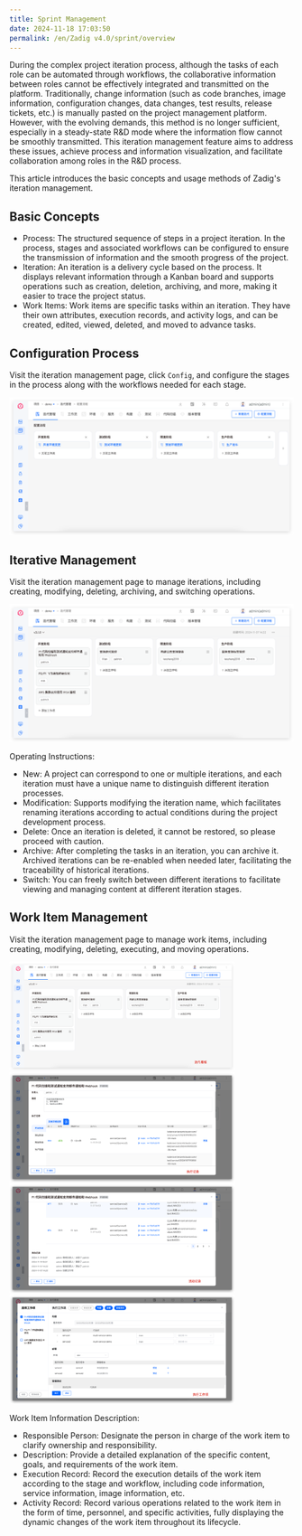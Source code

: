 ```yaml
---
title: Sprint Management
date: 2024-11-18 17:03:50
permalink: /en/Zadig v4.0/sprint/overview
---
```


During the complex project iteration process, although the tasks of each role can be automated through workflows, the collaborative information between roles cannot be effectively integrated and transmitted on the platform. Traditionally, change information (such as code branches, image information, configuration changes, data changes, test results, release tickets, etc.) is manually pasted on the project management platform. However, with the evolving demands, this method is no longer sufficient, especially in a steady-state R&D mode where the information flow cannot be smoothly transmitted. This iteration management feature aims to address these issues, achieve process and information visualization, and facilitate collaboration among roles in the R&D process.

This article introduces the basic concepts and usage methods of Zadig's iteration management.

## Basic Concepts

- Process: The structured sequence of steps in a project iteration. In the process, stages and associated workflows can be configured to ensure the transmission of information and the smooth progress of the project.
- Iteration: An iteration is a delivery cycle based on the process. It displays relevant information through a Kanban board and supports operations such as creation, deletion, archiving, and more, making it easier to trace the project status.
- Work Items: Work items are specific tasks within an iteration. They have their own attributes, execution records, and activity logs, and can be created, edited, viewed, deleted, and moved to advance tasks.

## Configuration Process

Visit the iteration management page, click `Config`, and configure the stages in the process along with the workflows needed for each stage.

![Process Configuration](../../../_images/sprint_flow_1.png)

## Iterative Management

Visit the iteration management page to manage iterations, including creating, modifying, deleting, archiving, and switching operations.

![Iteration Management](../../../_images/sprint_board_1.png)

Operating Instructions:
- New: A project can correspond to one or multiple iterations, and each iteration must have a unique name to distinguish different iteration processes.
- Modification: Supports modifying the iteration name, which facilitates renaming iterations according to actual conditions during the project development process.
- Delete: Once an iteration is deleted, it cannot be restored, so please proceed with caution.
- Archive: After completing the tasks in an iteration, you can archive it. Archived iterations can be re-enabled when needed later, facilitating the traceability of historical iterations.
- Switch: You can freely switch between different iterations to facilitate viewing and managing content at different iteration stages.


## Work Item Management

Visit the iteration management page to manage work items, including creating, modifying, deleting, executing, and moving operations.

<img src="../../../_images/sprint_work_item_1.png" width=400 >
<img src="../../../_images/sprint_work_item_2.png" width=400 >
<img src="../../../_images/sprint_work_item_3.png" width=400 >
<img src="../../../_images/sprint_work_item_4.png" width=400 >

Work Item Information Description:
- Responsible Person: Designate the person in charge of the work item to clarify ownership and responsibility.
- Description: Provide a detailed explanation of the specific content, goals, and requirements of the work item.
- Execution Record: Record the execution details of the work item according to the stage and workflow, including code information, service information, image information, etc.
- Activity Record: Record various operations related to the work item in the form of time, personnel, and specific activities, fully displaying the dynamic changes of the work item throughout its lifecycle.